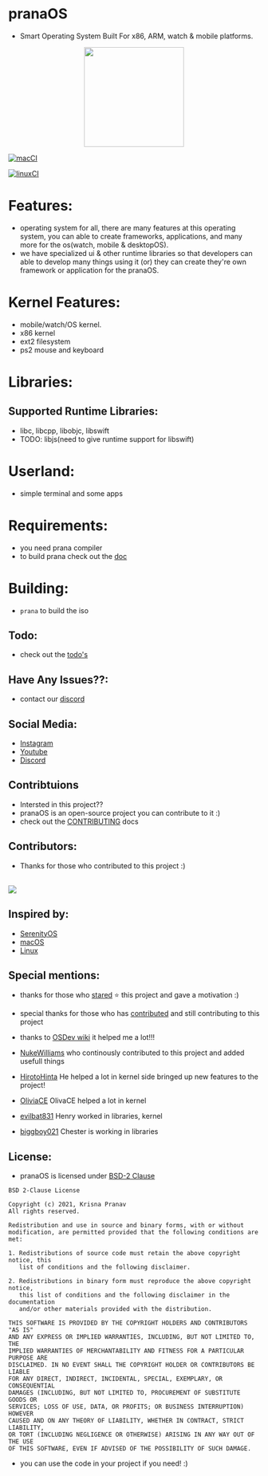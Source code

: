 # pranaOS
- Smart Operating System Built For x86, ARM, watch & mobile platforms.

<p align="center">
<img src="https://raw.githubusercontent.com/pranaOS/pranaOS/master/docs/eagle.jpeg" width="200" height="200">
</p>

[![macCI](https://github.com/pranaOS/pranaOS/actions/workflows/macos.yml/badge.svg?branch=master)](https://github.com/pranaOS/pranaOS/actions/workflows/macos.yml)

[![linuxCI](https://github.com/pranaOS/pranaOS/actions/workflows/linux.yml/badge.svg?branch=master)](https://github.com/pranaOS/pranaOS/actions/workflows/linux.yml)

# Features:
- operating system for all, there are many features at this operating system, you can able to create frameworks, applications, and many more for the os(watch, mobile & desktopOS).
- we have specialized ui & other runtime libraries so that developers can able to develop many things using it (or) they can create they're own framework or application for the pranaOS.

# Kernel Features:
- mobile/watch/OS kernel.
- x86 kernel
- ext2 filesystem
- ps2 mouse and keyboard

# Libraries:
## Supported Runtime Libraries:
- libc, libcpp, libobjc, libswift
- TODO: libjs(need to give runtime support for libswift)

# Userland:
- simple terminal and some apps

# Requirements:
- you need prana compiler 
- to build prana check out the [doc]()

# Building:
- ```prana``` to build the iso

## Todo:
- check out the [todo's](https://github.com/pranaOS/pranaOS/projects/6)

## Have Any Issues??:
- contact our [discord](https://discord.gg/XmpBTmy9Bz)

## Social Media:
- [Instagram](https://www.instagram.com/officialpranaos/)
- [Youtube](https://www.youtube.com/channel/UCHBR5EYG9MDJ-yws4zN6xXQ)
- [Discord](https://discord.gg/XmpBTmy9Bz)

## Contribtuions
- Intersted in this project??
- pranaOS is an open-source project you can contribute to it :)
- check out the [CONTRIBUTING](CONTRIBUTING.md) docs


## Contributors:
- Thanks for those who contributed to this project :)
<br>
 <a href="https://github.com/pranaOS/pranaOS/graphs/contributors">
   <img src="https://contributors-img.web.app/image?repo=pranaOS/pranaOS" />
</a>

## Inspired by:
- [SerenityOS](https://github.com/SerenityOS/Serenity)
- [macOS](https://github.com/apple/darwin-xnu)
- [Linux](https://github.com/torvalds/linux)

## Special mentions:
- thanks for those who [stared](https://github.com/pranaOS/pranaOS/stargazers) ⭐ this project and gave a motivation :)
- special thanks for those who has [contributed](https://github.com/pranaOS/pranaOS/graphs/contributors) and still contributing to this project
- thanks to [OSDev wiki](https://wiki.osdev.org/Main_Page) it helped me a lot!!!

- [NukeWilliams](https://github.com/NukeWilliams) who continously contributed to this project and added usefull things
- [HirotoHinta](https://github.com/HirotoHinta) He helped a lot in kernel side bringed up new features to the project!
- [OliviaCE](https://github.com/OliviaCE) OlivaCE helped a lot in kernel
- [evilbat831](https://github.com/evilbat831) Henry worked in libraries, kernel
- [biggboy021](https://github.com/biggboy021) Chester is working in libraries

## License:
- pranaOS is licensed under [BSD-2 Clause](https://github.com/pranaOS/pranaOS/blob/master/LICENSE)

```
BSD 2-Clause License

Copyright (c) 2021, Krisna Pranav
All rights reserved.

Redistribution and use in source and binary forms, with or without
modification, are permitted provided that the following conditions are met:

1. Redistributions of source code must retain the above copyright notice, this
   list of conditions and the following disclaimer.

2. Redistributions in binary form must reproduce the above copyright notice,
   this list of conditions and the following disclaimer in the documentation
   and/or other materials provided with the distribution.

THIS SOFTWARE IS PROVIDED BY THE COPYRIGHT HOLDERS AND CONTRIBUTORS "AS IS"
AND ANY EXPRESS OR IMPLIED WARRANTIES, INCLUDING, BUT NOT LIMITED TO, THE
IMPLIED WARRANTIES OF MERCHANTABILITY AND FITNESS FOR A PARTICULAR PURPOSE ARE
DISCLAIMED. IN NO EVENT SHALL THE COPYRIGHT HOLDER OR CONTRIBUTORS BE LIABLE
FOR ANY DIRECT, INDIRECT, INCIDENTAL, SPECIAL, EXEMPLARY, OR CONSEQUENTIAL
DAMAGES (INCLUDING, BUT NOT LIMITED TO, PROCUREMENT OF SUBSTITUTE GOODS OR
SERVICES; LOSS OF USE, DATA, OR PROFITS; OR BUSINESS INTERRUPTION) HOWEVER
CAUSED AND ON ANY THEORY OF LIABILITY, WHETHER IN CONTRACT, STRICT LIABILITY,
OR TORT (INCLUDING NEGLIGENCE OR OTHERWISE) ARISING IN ANY WAY OUT OF THE USE
OF THIS SOFTWARE, EVEN IF ADVISED OF THE POSSIBILITY OF SUCH DAMAGE.

```

- you can use the code in your project if you need! :)
